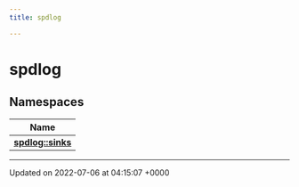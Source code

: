 ```yaml
---
title: spdlog

---
```


# spdlog



## Namespaces

| Name           |
| -------------- |
| **[spdlog::sinks](/engine/Namespaces/namespacespdlog_1_1sinks/)**  |






-------------------------------

Updated on 2022-07-06 at 04:15:07 +0000